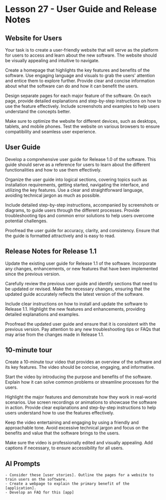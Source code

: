 # Lesson 27 - User Guide and Release Notes


## Website for Users

Your task is to create a user-friendly website that will serve as the platform for users to access and learn about the new software. The website should be visually appealing and intuitive to navigate. 

Create a homepage that highlights the key features and benefits of the software. Use engaging language and visuals to grab the users' attention and entice them to explore further. Provide clear and concise information about what the software can do and how it can benefit the users.

Design separate pages for each major feature of the software. On each page, provide detailed explanations and step-by-step instructions on how to use the feature effectively. Include screenshots and examples to help users understand the concepts better.

Make sure to optimize the website for different devices, such as desktops, tablets, and mobile phones. Test the website on various browsers to ensure compatibility and seamless user experience.

## User Guide 

Develop a comprehensive user guide for Release 1.0 of the software. This guide should serve as a reference for users to learn about the different functionalities and how to use them effectively.

Organize the user guide into logical sections, covering topics such as installation requirements, getting started, navigating the interface, and utilizing the key features. Use a clear and straightforward language, avoiding technical jargon as much as possible.

Include detailed step-by-step instructions, accompanied by screenshots or diagrams, to guide users through the different processes. Provide troubleshooting tips and common error solutions to help users overcome potential challenges.

Proofread the user guide for accuracy, clarity, and consistency. Ensure that the guide is formatted attractively and is easy to read.

## Release Notes for Release 1.1

Update the existing user guide for Release 1.1 of the software. Incorporate any changes, enhancements, or new features that have been implemented since the previous version.

Carefully review the previous user guide and identify sections that need to be updated or revised. Make the necessary changes, ensuring that the updated guide accurately reflects the latest version of the software.

Include clear instructions on how to install and update the software to Release 1.1. Highlight the new features and enhancements, providing detailed explanations and examples.

Proofread the updated user guide and ensure that it is consistent with the previous version. Pay attention to any new troubleshooting tips or FAQs that may arise from the changes made in Release 1.1.

## 10-minute tour

Create a 10-minute tour video that provides an overview of the software and its key features. The video should be concise, engaging, and informative.

Start the video by introducing the purpose and benefits of the software. Explain how it can solve common problems or streamline processes for the users.

Highlight the major features and demonstrate how they work in real-world scenarios. Use screen recordings or animations to showcase the software in action. Provide clear explanations and step-by-step instructions to help users understand how to use the features effectively.

Keep the video entertaining and engaging by using a friendly and approachable tone. Avoid excessive technical jargon and focus on the benefits and value that the software brings to the users.

Make sure the video is professionally edited and visually appealing. Add captions if necessary, to ensure accessibility for all users.


## AI Prompts
	- Consider these [user stories]. Outline the pages for a website to train users on the software.
	- Create a webpage to explain the primary benefit of the [application].
	- Develop an FAQ for this [app]
